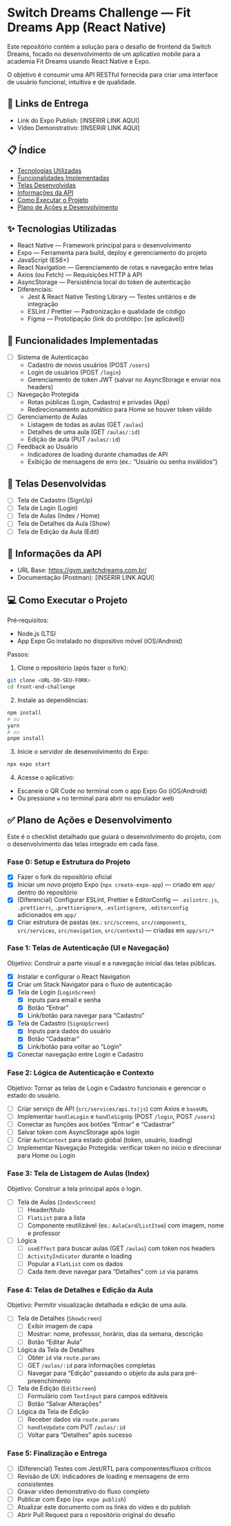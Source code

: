 # Switch Dreams Challenge — Fit Dreams App (React Native)

Este repositório contém a solução para o desafio de frontend da Switch Dreams, focado no desenvolvimento de um aplicativo mobile para a academia Fit Dreams usando React Native e Expo.

O objetivo é consumir uma API RESTful fornecida para criar uma interface de usuário funcional, intuitiva e de qualidade.

## 🔗 Links de Entrega

- Link do Expo Publish: [INSERIR LINK AQUI]
- Vídeo Demonstrativo: [INSERIR LINK AQUI]

## 📋 Índice

- [Tecnologias Utilizadas](#-tecnologias-utilizadas)
- [Funcionalidades Implementadas](#-funcionalidades-implementadas)
- [Telas Desenvolvidas](#-telas-desenvolvidas)
- [Informações da API](#-informações-da-api)
- [Como Executar o Projeto](#-como-executar-o-projeto)
- [Plano de Ações e Desenvolvimento](#-plano-de-ações-e-desenvolvimento)

## ✨ Tecnologias Utilizadas

- React Native — Framework principal para o desenvolvimento
- Expo — Ferramenta para build, deploy e gerenciamento do projeto
- JavaScript (ES6+)
- React Navigation — Gerenciamento de rotas e navegação entre telas
- Axios (ou Fetch) — Requisições HTTP à API
- AsyncStorage — Persistência local do token de autenticação
- Diferenciais:
	- Jest & React Native Testing Library — Testes unitários e de integração
	- ESLint / Prettier — Padronização e qualidade de código
	- Figma — Prototipação (link do protótipo: [se aplicável])

## 🚀 Funcionalidades Implementadas

- [ ] Sistema de Autenticação
	- Cadastro de novos usuários (POST `/users`)
	- Login de usuários (POST `/login`)
	- Gerenciamento de token JWT (salvar no AsyncStorage e enviar nos headers)
- [ ] Navegação Protegida
	- Rotas públicas (Login, Cadastro) e privadas (App)
	- Redirecionamento automático para Home se houver token válido
- [ ] Gerenciamento de Aulas
	- Listagem de todas as aulas (GET `/aulas`)
	- Detalhes de uma aula (GET `/aulas/:id`)
	- Edição de aula (PUT `/aulas/:id`)
- [ ] Feedback ao Usuário
	- Indicadores de loading durante chamadas de API
	- Exibição de mensagens de erro (ex.: “Usuário ou senha inválidos”)

## 📱 Telas Desenvolvidas

- [ ] Tela de Cadastro (SignUp)
- [ ] Tela de Login (Login)
- [ ] Tela de Aulas (Index / Home)
- [ ] Tela de Detalhes da Aula (Show)
- [ ] Tela de Edição da Aula (Edit)

## 🔗 Informações da API

- URL Base: https://gym.switchdreams.com.br/
- Documentação (Postman): [INSERIR LINK AQUI]

## 💻 Como Executar o Projeto

Pré‑requisitos:
- Node.js (LTS)
- App Expo Go instalado no dispositivo móvel (iOS/Android)

Passos:
1) Clone o repositório (após fazer o fork):

```bash
git clone <URL-DO-SEU-FORK>
cd front-end-challenge
```

2) Instale as dependências:

```bash
npm install
# ou
yarn
# ou
pnpm install
```

3) Inicie o servidor de desenvolvimento do Expo:

```bash
npx expo start
```

4) Acesse o aplicativo:
- Escaneie o QR Code no terminal com o app Expo Go (iOS/Android)
- Ou pressione `w` no terminal para abrir no emulador web

## ✅ Plano de Ações e Desenvolvimento

Este é o checklist detalhado que guiará o desenvolvimento do projeto, com o desenvolvimento das telas integrado em cada fase.

### Fase 0: Setup e Estrutura do Projeto

- [x] Fazer o fork do repositório oficial
- [x] Iniciar um novo projeto Expo (`npx create-expo-app`) — criado em `app/` dentro do repositório
- [x] (Diferencial) Configurar ESLint, Prettier e EditorConfig — `.eslintrc.js`, `.prettierrc`, `.prettierignore`, `.eslintignore`, `.editorconfig` adicionados em `app/`
- [x] Criar estrutura de pastas (ex.: `src/screens`, `src/components`, `src/services`, `src/navigation`, `src/contexts`) — criadas em `app/src/*`

### Fase 1: Telas de Autenticação (UI e Navegação)

Objetivo: Construir a parte visual e a navegação inicial das telas públicas.

 - [x] Instalar e configurar o React Navigation
 - [x] Criar um Stack Navigator para o fluxo de autenticação
 - [x] Tela de Login (`LoginScreen`)
	- [x] Inputs para email e senha
	- [x] Botão “Entrar”
	- [x] Link/botão para navegar para “Cadastro”
 - [x] Tela de Cadastro (`SignUpScreen`)
	- [x] Inputs para dados do usuário
	- [x] Botão “Cadastrar”
	- [x] Link/botão para voltar ao “Login”
 - [x] Conectar navegação entre Login e Cadastro

### Fase 2: Lógica de Autenticação e Contexto

Objetivo: Tornar as telas de Login e Cadastro funcionais e gerenciar o estado do usuário.

- [ ] Criar serviço de API (`src/services/api.ts|js`) com Axios e `baseURL`
- [ ] Implementar `handleLogin` e `handleSignUp` (POST `/login`, POST `/users`)
- [ ] Conectar as funções aos botões “Entrar” e “Cadastrar”
- [ ] Salvar token com AsyncStorage após login
- [ ] Criar `AuthContext` para estado global (token, usuário, loading)
- [ ] Implementar Navegação Protegida: verificar token no início e direcionar para Home ou Login

### Fase 3: Tela de Listagem de Aulas (Index)

Objetivo: Construir a tela principal após o login.

- [ ] Tela de Aulas (`IndexScreen`)
	- [ ] Header/título
	- [ ] `FlatList` para a lista
	- [ ] Componente reutilizável (ex.: `AulaCard`/`ListItem`) com imagem, nome e professor
- [ ] Lógica
	- [ ] `useEffect` para buscar aulas (GET `/aulas`) com token nos headers
	- [ ] `ActivityIndicator` durante o loading
	- [ ] Popular a `FlatList` com os dados
	- [ ] Cada item deve navegar para “Detalhes” com `id` via params

### Fase 4: Telas de Detalhes e Edição da Aula

Objetivo: Permitir visualização detalhada e edição de uma aula.

- [ ] Tela de Detalhes (`ShowScreen`)
	- [ ] Exibir imagem de capa
	- [ ] Mostrar: nome, professor, horário, dias da semana, descrição
	- [ ] Botão “Editar Aula”
- [ ] Lógica da Tela de Detalhes
	- [ ] Obter `id` via `route.params`
	- [ ] GET `/aulas/:id` para informações completas
	- [ ] Navegar para “Edição” passando o objeto da aula para pré-preenchimento
- [ ] Tela de Edição (`EditScreen`)
	- [ ] Formulário com `TextInput` para campos editáveis
	- [ ] Botão “Salvar Alterações”
- [ ] Lógica da Tela de Edição
	- [ ] Receber dados via `route.params`
	- [ ] `handleUpdate` com PUT `/aulas/:id`
	- [ ] Voltar para “Detalhes” após sucesso

### Fase 5: Finalização e Entrega

- [ ] (Diferencial) Testes com Jest/RTL para componentes/fluxos críticos
- [ ] Revisão de UX: indicadores de loading e mensagens de erro consistentes
- [ ] Gravar vídeo demonstrativo do fluxo completo
- [ ] Publicar com Expo (`npx expo publish`)
- [ ] Atualizar este documento com os links do vídeo e do publish
- [ ] Abrir Pull Request para o repositório original do desafio
